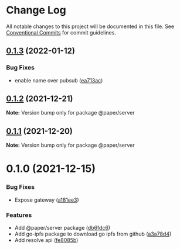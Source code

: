 # Change Log

All notable changes to this project will be documented in this file.
See [Conventional Commits](https://conventionalcommits.org) for commit guidelines.

## [0.1.3](https://github.com/li-yechao/paper/compare/@paper/server@0.1.2...@paper/server@0.1.3) (2022-01-12)

### Bug Fixes

- enable name over pubsub ([ea713ac](https://github.com/li-yechao/paper/commit/ea713ac530039c577bf688e678b6b387369754c9))

## [0.1.2](https://github.com/li-yechao/paper/compare/@paper/server@0.1.1...@paper/server@0.1.2) (2021-12-21)

**Note:** Version bump only for package @paper/server

## [0.1.1](https://github.com/li-yechao/paper/compare/@paper/server@0.1.0...@paper/server@0.1.1) (2021-12-20)

**Note:** Version bump only for package @paper/server

# 0.1.0 (2021-12-15)

### Bug Fixes

- Expose gateway ([a181ee3](https://github.com/li-yechao/paper/commit/a181ee34ac7307201ef3f2d40cc5963242aace1b))

### Features

- Add @paper/server package ([db6fdc6](https://github.com/li-yechao/paper/commit/db6fdc6b773836010c3ad5f5c6d3ab7f6964807b))
- Add go-ipfs package to download go ipfs from github ([a3a78d4](https://github.com/li-yechao/paper/commit/a3a78d4d0014e57398822ce1fe00ee729f5e2c00))
- Add resolve api ([fe8085b](https://github.com/li-yechao/paper/commit/fe8085b1c433c208cf522c3cf4e26405ea1f750f))

